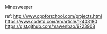 
Minesweeper

ref: http://www.cppforschool.com/projects.html
     https://www.codetd.com/en/article/12403180
     https://gist.github.com/mawenbao/9223908